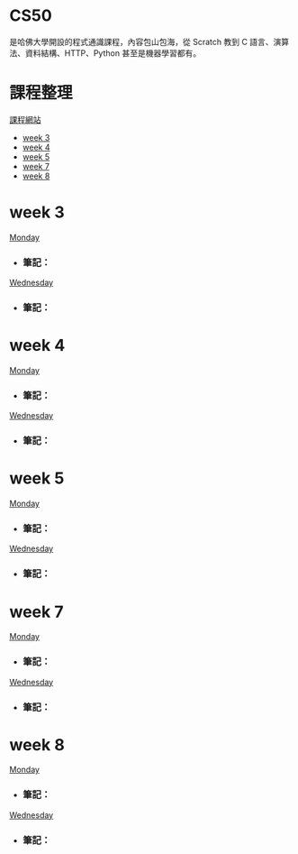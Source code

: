 # CS50 
是哈佛大學開設的程式通識課程，內容包山包海，從 Scratch 教到 C 語言、演算法、資料結構、HTTP、Python 甚至是機器學習都有。

# 課程整理
[課程網站](http://cs50.tv/2013/fall/#about,lectures)
- [week 3](#week-3)
- [week 4](#week-4)
- [week 5](#week-5)
- [week 7](#week-7)
- [week 8](#week-8)

# week 3 

[Monday](https://www.youtube.com/watch?v=xqhcVALTw54)

* ### 筆記：


[Wednesday](https://www.youtube.com/watch?v=YxgI7ll4Xtg)

* ### 筆記：

# week 4 
[Monday](https://www.youtube.com/watch?v=8IZ9r5kmS3Y)

* ### 筆記：

[Wednesday](https://www.youtube.com/watch?v=lw1U7CvmjoU)

* ### 筆記：

# week 5 
[Monday](http://www.youtube.com/watch?v=IEuvKVjw2oM)

* ### 筆記：

[Wednesday](http://www.youtube.com/watch?v=atBMLJdSKBo)

* ### 筆記：

# week 7 
[Monday](http://www.youtube.com/watch?v=RUAsmwYC2mc)

* ### 筆記：

[Wednesday](http://www.youtube.com/watch?v=QWnZpgZKOoc)

* ### 筆記：

# week 8
[Monday](https://www.youtube.com/watch?v=9qvt6MwBKZQ)

* ### 筆記：

[Wednesday](http://www.youtube.com/watch?v=ihmHDZKOkA8)

* ### 筆記：
